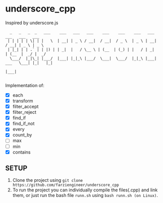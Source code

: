 # underscore_cpp
Inspired by underscore.js <br>
```
  _   _   _  _   ___    ___   ___   ___    ___    ___    ___   ___          ___   ___   ___ 
 | | | | | \| | |   \  | __| | _ \ / __|  / __|  / _ \  | _ \ | __|        / __| | _ \ | _ \
 | |_| | | .` | | |) | | _|  |   / \__ \ | (__  | (_) | |   / | _|        | (__  |  _/ |  _/
  \___/  |_|\_| |___/  |___| |_|_\ |___/  \___|  \___/  |_|_\ |___|  ___   \___| |_|   |_|  
                                                                    |___|                   
                                                                                                                    
```
Implementation of: <br> 
- [x] each
- [x] transform
- [x] filter_accept
- [x] filter_reject
- [x]  find_if
- [x]  find_if_not
- [x]  every
- [x]  count_by
- [ ] max
- [ ] min
- [x] contains

## SETUP
1. Clone the project using `git clone https://github.com/farziengineer/underscore_cpp` 
2. To run the project you can individually compile the files(.cpp) and link them, or just run the bash file `runn.sh` 
   using `bash runn.sh (on Linux)`. 
